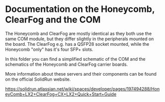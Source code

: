 # Documentation on the Honeycomb, ClearFog and the COM

The Honeycomb and ClearFog are mostly identical as they both use the same COM module, but they differ slightly in the peripherals mounted on the board. The ClearFog e.g. has a QSFP28 socket mounted, while the Honeycomb "only" has it's four SFP+ slots.

In this folder you can find a simplified schematic of the COM and the schematics of the Honeycomb and ClearFog carrier boards.

More information about these servers and their components can be found on the official SolidRun website.

https://solidrun.atlassian.net/wiki/spaces/developer/pages/197494288/HoneyComb+LX2+ClearFog+CX+LX2+Quick+Start+Guide